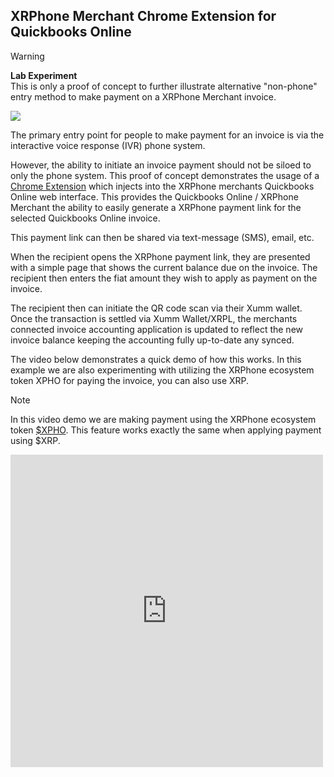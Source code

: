 ## XRPhone Merchant Chrome Extension for Quickbooks Online

>[!WARNING]
><b>Lab Experiment</b><br>
This is only a proof of concept to further illustrate alternative "non-phone" entry method to make payment on a XRPhone Merchant invoice.

<img src="https://files.readme.io/d460d90-chrome-extension.png" class="border" />

The primary entry point for people to make payment for an invoice is via the interactive voice response (IVR) phone system.

However, the ability to initiate an invoice payment should not be siloed to only the phone system. 
This proof of concept demonstrates the usage of a [Chrome Extension](https://developer.chrome.com/docs/extensions/) which injects into the XRPhone merchants Quickbooks Online web interface. This provides the Quickbooks Online / XRPhone Merchant the ability to easily generate a XRPhone payment link for the selected Quickbooks Online invoice. 

This payment link can then be shared via text-message (SMS), email,  etc. 

When the recipient opens the XRPhone payment link, they are presented with a simple page that shows the current balance due on the invoice. The recipient then enters the fiat amount they wish to apply as payment on the invoice. 

The recipient then can initiate the QR code scan via their Xumm wallet. Once the transaction is settled via Xumm Wallet/XRPL, the merchants connected invoice accounting application is updated to reflect the new invoice balance keeping the accounting fully up-to-date any synced.

The video below demonstrates a quick demo of how this works. In this example we are also experimenting with utilizing the XRPhone ecosystem token XPHO for paying the invoice, you can also use XRP.

>[!NOTE]
>In this video demo we are making payment using the XRPhone ecosystem token [$XPHO](https://xrpl.to/token/xrphone-xpho). This feature works exactly the same when applying payment using $XRP.

<iframe width="500" height="500" src="https://www.youtube.com/embed/6oj2HHxNg0Q" title="YouTube video player" frameborder="0" allow="accelerometer; autoplay; clipboard-write; encrypted-media; gyroscope; picture-in-picture" allowfullscreen></iframe>
